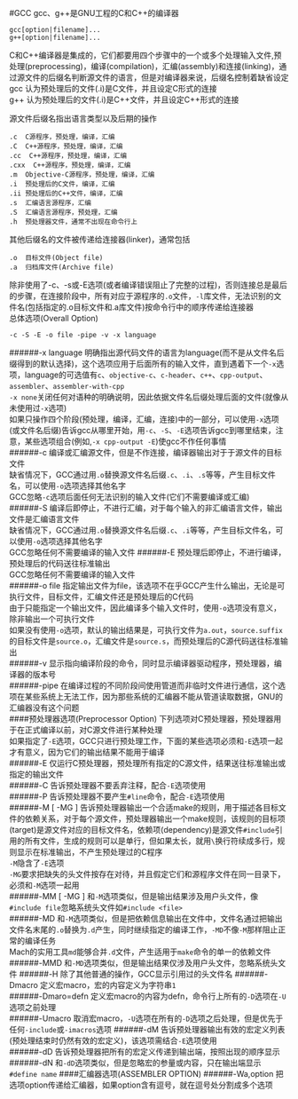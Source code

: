 #GCC
gcc、g++是GNU工程的C和C++的编译器          
```text
gcc[option|filename]...
g++[option|filename]...
```
C和C++编译器是集成的，它们都要用四个步骤中的一个或多个处理输入文件,预处理(preprocessing)，编译(compilation)，汇编(assembly)和连接(linking)，通过源文件的后缀名判断源文件的语言，但是对编译器来说，后缀名控制着缺省设定             
gcc 认为预处理后的文件(.i)是C文件，并且设定C形式的连接      
g++ 认为预处理后的文件(.i)是C++文件，并且设定C++形式的连接       

源文件后缀名指出语言类型以及后期的操作
```text
.c  C源程序，预处理，编译，汇编
.C  C++源程序，预处理，编译，汇编
.cc  C++源程序，预处理，编译，汇编
.cxx  C++源程序，预处理，编译，汇编
.m  Objective-C源程序，预处理，编译，汇编
.i  预处理后的C文件，编译，汇编
.ii 预处理后的C++文件，编译，汇编
.s  汇编语言源程序，汇编
.S  汇编语言源程序，预处理，汇编
.h  预处理器文件，通常不出现在命令行上
```
其他后缀名的文件被传递给连接器(linker)，通常包括
```text
.o  目标文件(Object file)
.a  归档库文件(Archive file)
```
除非使用了-c、-s或-E选项(或者编译错误阻止了完整的过程)，否则连接总是最后的步骤，在连接阶段中，所有对应于源程序的`.o`文件，`-l`库文件，无法识别的文件名(包括指定的.o目标文件和.a库文件)按命令行中的顺序传递给连接器       
总体选项(Overall Option)
```text
-c -S -E -o file -pipe -v -x language
```
######-x language
明确指出源代码文件的语言为language(而不是从文件名后缀得到的默认选择)，这个选项应用于后面所有的输入文件，直到遇着下一个`-x`选项，language的可选值有`c`、`objective-c`、`c-header`、`c++`、`cpp-output`、`assembler`、`assembler-with-cpp`         
`-x none`关闭任何对语种的明确说明，因此依据文件名后缀处理后面的文件(就像从未使用过`-x`选项)         
如果只操作四个阶段(预处理，编译，汇编，连接)中的一部分，可以使用`-x`选项(或文件名后缀)告诉gcc从哪里开始，用`-c`、`-S`、`-E`选项告诉gcc到哪里结束，注意，某些选项组合(例如,`-x cpp-output -E`)使gcc不作任何事情         
######-c
编译或汇编源文件，但是不作连接，编译器输出对于于源文件的目标文件       
缺省情况下，GCC通过用`.o`替换源文件名后缀`.c`、`.i`、`.s`等等，产生目标文件名，可以使用`-o`选项选择其他名字       
GCC忽略`-c`选项后面任何无法识别的输入文件(它们不需要编译或汇编)        
######-S
编译后即停止，不进行汇编，对于每个输入的非汇编语言文件，输出文件是汇编语言文件        
缺省情况下，GCC通过用`.o`替换源文件名后缀`.c`、`.i`等等，产生目标文件名，可以使用`-o`选项选择其他名字         
GCC忽略任何不需要编译的输入文件
######-E
预处理后即停止，不进行编译，预处理后的代码送往标准输出        
GCC忽略任何不需要编译的输入文件      
######-o file
指定输出文件为file，该选项不在乎GCC产生什么输出，无论是可执行文件，目标文件，汇编文件还是预处理后的C代码       
由于只能指定一个输出文件，因此编译多个输入文件时，使用`-o`选项没有意义，除非输出一个可执行文件        
如果没有使用`-o`选项，默认的输出结果是，可执行文件为`a.out`，`source.suffix`的目标文件是`source.o`，汇编文件是`source.s`，而预处理后的C源代码送往标准输出       
######-v
显示指向编译阶段的命令，同时显示编译器驱动程序，预处理器，编译器的版本号      
######-pipe
在编译过程的不同阶段间使用管道而非临时文件进行通信，这个选项在某些系统上无法工作，因为那些系统的汇编器不能从管道读取数据，GNU的汇编器没有这个问题        
####预处理器选项(Preprocessor Option)
下列选项对C预处理器，预处理器用于在正式编译以前，对C源文件进行某种处理        
如果指定了`-E`选项，GCC只进行预处理工作，下面的某些选项必须和`-E`选项一起才有意义，因为它们的输出结果不能用于编译        
######-E
仅运行C预处理器，预处理所有指定的C源文件，结果送往标准输出或指定的输出文件        
######-C
告诉预处理器不要丢弃注释，配合`-E`选项使用       
######-P
告诉预处理器不要产生`#line`命令，配合`-E`选项使用       
######-M [ -MG ]
告诉预处理器输出一个合适make的规则，用于描述各目标文件的依赖关系，对于每个源文件，预处理器输出一个make规则，该规则的目标项(target)是源文件对应的目标文件名，依赖项(dependency)是源文件`#include`引用的所有文件，生成的规则可以是单行，但如果太长，就用`\`换行符续成多行，规则显示在标准输出，不产生预处理过的C程序         
`-M`隐含了`-E`选项        
`-MG`要求把缺失的头文件按存在对待，并且假定它们和源程序文件在同一目录下，必须和`-M`选项一起用          
######-MM [ -MG ]
和`-M`选项类似，但是输出结果涉及用户头文件，像`#include file`忽略系统头文件如`#include <file>`       
######-MD
和`-M`选项类似，但是把依赖信息输出在文件中，文件名通过把输出文件名末尾的`.o`替换为`.d`产生，同时继续指定的编译工作，`-MD`不像`-M`那样阻止正常的编译任务        
Mach的实用工具`md`能够合并`.d`文件，产生适用于`make`命令的单一的依赖文件        
######-MMD
和`-MD`选项类似，但是输出结果仅涉及用户头文件，忽略系统头文件
######-H
除了其他普通的操作，GCC显示引用过的头文件名
######-Dmacro
定义宏macro，宏的内容定义为字符串`1`      
######-Dmaro=defn
定义宏macro的内容为defn，命令行上所有的`-D`选项在`-U`选项之前处理  
######-Umacro
取消宏macro，`-U`选项在所有的`-D`选项之后处理，但是优先于任何`-include`或`-imacros`选项
######-dM
告诉预处理器输出有效的宏定义列表(预处理结束时仍然有效的宏定义)，该选项需结合`-E`选项使用    
######-dD
告诉预处理器把所有的宏定义传递到输出端，按照出现的顺序显示
######-dN
和`-dD`选项类似，但是忽略宏的参量或内容，只在输出端显示`#define name`
####汇编器选项(ASSEMBLER OPTION)
######-Wa,option
把选项option传递给汇编器，如果option含有逗号，就在逗号处分割成多个选项
